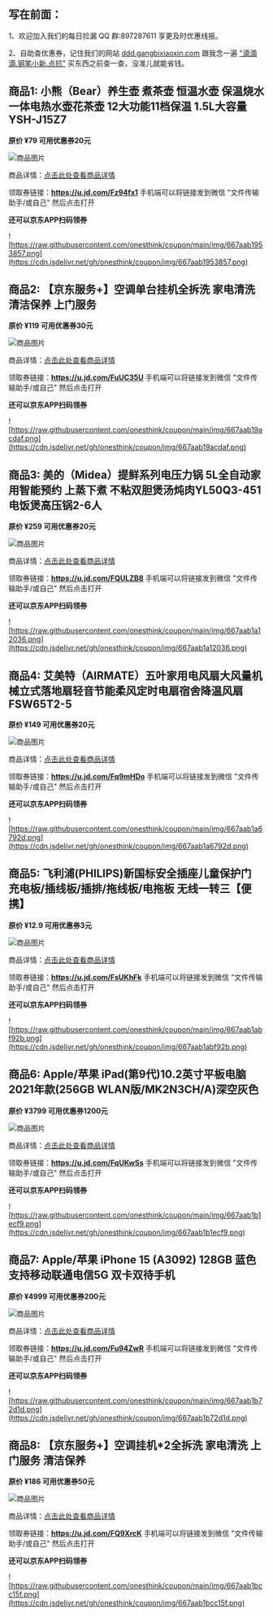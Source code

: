 ## 写在前面：

1、欢迎加入我们的每日捡漏 QQ 群:897287611 享更及时优惠线报。

2、自助查优惠券，记住我们的网站 [ddd.gangbixiaoxin.com](https://ddd.gangbixiaoxin.com) 跟我念一遍 ["滴滴滴.钢笔小新.点抗"](https://ddd.gangbixiaoxin.com) 买东西之前查一查，没准儿就能省钱。

## 商品1: 小熊（Bear）养生壶 煮茶壶 恒温水壶 保温烧水一体电热水壶花茶壶 12大功能11档保温 1.5L大容量 YSH-J15Z7

**原价 ¥79 可用优惠券20元**

![商品图片](http://img14.360buyimg.com/n1/jfs/t1/190818/3/47770/117800/6679903aFfa4c9732/2630e329af3c9f4b.jpg)

商品详情：[点击此处查看商品详情](https://union-click.jd.com/jdc?e=1003156031&amp;p=JF8BARoJK1olXwMKVldZDEoeA18IGloVXQYBVltYCUgnRzBQRQQlBENHFRxWFlVPRjtUBABAQlRcCEBdCUoXA28LGV4QXAUdDRsBVXsJWwRfWzASXmMYHCYtAUpgUApDHyNlUQoyVW5eCUsQCmkPHVIQbQdSVQ5cWEpHAl8IG2tDMwYDVV9cCUgSBGk4GmsVWwYKVl5ZC0oTBmcBK1sdWjbV-eaIgvrCi9bchdPC5KHX3eKJlsMnM18LK1sUXAQCUFlcCksnM284GGtLMwdRUQlaCkxEbTJBXwhSHU1KOl5ZDkwSAW4PE2sXXAcAVm5tOBZ8AS9YfQxlGG8DXAgATR5sVBcBSxNoJGgACFcgAS8eZzkAcl9rOgRfNj1tCHs)

领取券链接：**https://u.jd.com/Fz94fx1** 手机端可以将链接发到微信 "文件传输助手/或自己" 然后点击打开

**还可以京东APP扫码领券**

![https://raw.githubusercontent.com/onesthink/coupon/main/img/667aab1953857.png](https://cdn.jsdelivr.net/gh/onesthink/coupon/img/667aab1953857.png)

## 商品2: 【京东服务+】空调单台挂机全拆洗  家电清洗 清洁保养 上门服务

**原价 ¥119 可用优惠券30元**

![商品图片](http://img14.360buyimg.com/n1/jfs/t1/148330/5/43668/173118/6673f252F6b99546d/460cad9853d41cfd.jpg)

商品详情：[点击此处查看商品详情](https://union-click.jd.com/jdc?e=1003156031&amp;p=JF8BARAJK1olXwMLUFZbCUITAV8KHFgRXgQGZBoCUBVIMzZNXhpXVhgcDBsJVFRMVnBaRQcLXwEBUF1fDFRORjNVKwxAO1pJVAYBbQxxfhROZltoKnpUUS5RBHsWM2wJG1wcWwEEXVttCRsWU25YGgsUbQYCZAgzCEoWAm4BE1wQXTYDZF5bCEMVA2sLGlMWXAcyVFZaOJy6u7qCqo6d5NKc3Inkr56ev7uWk2slbQUyVF9cCksTBG4KG2slXTYBZAAzCRgRAW8NHFp7AE9GBxkYTAB5A2sPG1gVXAIEZFxcCUkVM184HDByOwZGXAQeXxVBZTVPQhJFAFtFAlsnZglRVxtVThp1WXhRHVkaTk0Xdl8IKw)

领取券链接：**https://u.jd.com/FuUC35U** 手机端可以将链接发到微信 "文件传输助手/或自己" 然后点击打开

**还可以京东APP扫码领券**

![https://raw.githubusercontent.com/onesthink/coupon/main/img/667aab19acdaf.png](https://cdn.jsdelivr.net/gh/onesthink/coupon/img/667aab19acdaf.png)

## 商品3: 美的（Midea）提鲜系列电压力锅 5L全自动家用智能预约 上蒸下煮 不粘双胆煲汤炖肉YL50Q3-451电饭煲高压锅2-6人

**原价 ¥259 可用优惠券20元**

![商品图片](http://img14.360buyimg.com/n1/jfs/t1/197091/26/41561/158050/66755eafF9308e06b/c9bb155171cbe400.jpg)

商品详情：[点击此处查看商品详情](https://union-click.jd.com/jdc?e=1003156031&amp;p=JF8BARwJK1olXwMKVlxZCkIQAF8IGloUXQ8HVV9dAEwnRzBQRQQlBENHFRxWFlVPRjtUBABAQlRcCEBdCUoWA2YNGloVVQEdDRsBVXtRQhRxaTMSVWMABB5ZCgt3WxBafCd1UQoyVW5eCUsQCmkPHVIQbQdSVQ5cWEpHAl8IG2tGM1paAQoNFAlOVi9DU2sUbQYEVFZfCE8UA2wKHlklXQ4FZInwsJ6dsrqAoo-L1dG784vUtJ-Ji184K1glXQcDVl5ZD0oVA184G2sWbVhsVQ1bCkpEVGpmRhJRDkFEBFczCE8QA2wIE1odbQQDVVxfOHsnfhZeYi58FH16Fjc0cBAeWzBBRFp9DmReOlwhSB8WZSR4e1kWAGBxFyIYcHsXMw)

领取券链接：**https://u.jd.com/FQULZB8** 手机端可以将链接发到微信 "文件传输助手/或自己" 然后点击打开

**还可以京东APP扫码领券**

![https://raw.githubusercontent.com/onesthink/coupon/main/img/667aab1a12036.png](https://cdn.jsdelivr.net/gh/onesthink/coupon/img/667aab1a12036.png)

## 商品4: 艾美特（AIRMATE）五叶家用电风扇大风量机械立式落地扇轻音节能柔风定时电扇宿舍降温风扇 FSW65T2-5

**原价 ¥149 可用优惠券20元**

![商品图片](http://img14.360buyimg.com/n1/jfs/t1/227595/40/21798/180908/667a8101F7b7e3dc8/24130fe5db9eb96f.jpg)

商品详情：[点击此处查看商品详情](https://union-click.jd.com/jdc?e=1003156031&amp;p=JF8BARQJK1olXwMKUFpbDkgTB18BGFMTWgMyEAEFVhQnWipNWhkeQxhaEQoBFxBCHD1WR0UcXg4EU1tCUQ5LXl9QSCBgP3V6ID00bk8XAS18awVzKg5yWFJtCXsUAm8PEl0SWw8HZF8NCRsWU25YGmsVXTZAOgUIZk9CBmZYTggTXQUFUV9tCXsXBW8AGVsRXgYGVl1dOEsfBF_ftuPA17fX3OeJlsPAusjdkufBw44yZG5eOEsWAm0IH1wUXwYyZF5tC3tJbW5bHF1HWFQBOgMUTBhQSzVMdVsRWwEFVFtcD3sVAm4KGWslbXx0ABcefB1xAigAWBBBKkNUAgAuAENQSgEKYSZULmdkLQsDQQJtagRgUFklXTY)

领取券链接：**https://u.jd.com/Fq9mHDo** 手机端可以将链接发到微信 "文件传输助手/或自己" 然后点击打开

**还可以京东APP扫码领券**

![https://raw.githubusercontent.com/onesthink/coupon/main/img/667aab1a6792d.png](https://cdn.jsdelivr.net/gh/onesthink/coupon/img/667aab1a6792d.png)

## 商品5: 飞利浦(PHILIPS)新国标安全插座儿童保护门 充电板/插线板/插排/拖线板/电拖板 无线一转三【便携】

**原价 ¥12.9 可用优惠券3元**

![商品图片](http://img14.360buyimg.com/n1/jfs/t1/157896/16/28511/88930/667444e3F269c09d1/9e3297ec55f430da.jpg)

商品详情：[点击此处查看商品详情](https://union-click.jd.com/jdc?e=1003156031&amp;p=JF8BARwJK1olXwMKUFtZDk0WCl8IGlsUXAAFV1pUCUMXBF9MRANLAjZbERscSkAJHTdNTwcKBlMdBgABFksWA24JHVwWWQ8DXF5aFxJSXzI4WSRIGABGER89Xz1MUzlXQShlOVsDElJROEonAG4IHFITWgALUW5cWEpHAj8JS1olXQYyFTBdCk8WBmwAGGsUbQYEVFZfCE8UAG4NH1slXQ4FZInwsJ6dsrqAoo-L1dG784vUtJ-Ji184K1glXQcDVl5ZD0oVA184G2sWbVhsVQ1UDx8UVGlmRhJRDkABDwgzCE8QA2wBGV4dbQQDVVxfOHsnXDJXYyloVUFeEQgJcC5AQxUAeQFJCXtLOlwWQQBNezR8RBhpW2FLNT8_XHsXMw)

领取券链接：**https://u.jd.com/FsUKhFk** 手机端可以将链接发到微信 "文件传输助手/或自己" 然后点击打开

**还可以京东APP扫码领券**

![https://raw.githubusercontent.com/onesthink/coupon/main/img/667aab1abf92b.png](https://cdn.jsdelivr.net/gh/onesthink/coupon/img/667aab1abf92b.png)

## 商品6: Apple/苹果 iPad(第9代)10.2英寸平板电脑 2021年款(256GB WLAN版/MK2N3CH/A)深空灰色

**原价 ¥3799 可用优惠券1200元**

![商品图片](http://img14.360buyimg.com/n1/jfs/t1/224423/15/17442/18587/667a68edF638a6b3b/98a7ee1ee03e56d1.jpg)

商品详情：[点击此处查看商品详情](https://union-click.jd.com/jdc?e=1003156031&amp;p=JF8BAREJK1olXDYCVV9cC0wQBGkAGF4lGVlaCgFtUQ5SQi0DBUVNGFJeSwUIFxlJX3EIGloUXgEFU1hVC04IWipURmsUOU5_ElgYCi5HQxN7TwAXHxxpNVctBEcnAl8LGlsSVAAFUldYOEpHAj8JS1pFXDYCVG4LZksWAm4JGloVXgAyVW5dDksfAW8MGFgVVAQAZF5VD3vArtfdkerA1b_WytaKsezCitPchdMlbTYBZF5cCUkXB2gJGVslbQYyV24DZkpECmhcGAwTM1tLEA0bChZQbW8MHFsWVAMHUW5fCUoVAV84Kz5vDQVbJywWSQNFYw1_TCkcLwUABFwqcCUVAw8PGRNsD05RAAIHdUJQeS84G2s)

领取券链接：**https://u.jd.com/FqUKwSs** 手机端可以将链接发到微信 "文件传输助手/或自己" 然后点击打开

**还可以京东APP扫码领券**

![https://raw.githubusercontent.com/onesthink/coupon/main/img/667aab1b1ecf9.png](https://cdn.jsdelivr.net/gh/onesthink/coupon/img/667aab1b1ecf9.png)

## 商品7: Apple/苹果 iPhone 15 (A3092) 128GB 蓝色 支持移动联通电信5G 双卡双待手机

**原价 ¥4999 可用优惠券200元**

![商品图片](http://img14.360buyimg.com/n1/jfs/t1/160045/24/42670/41379/66744d1aF1cc072b4/e165eed4f2c730c1.jpg)

商品详情：[点击此处查看商品详情](https://union-click.jd.com/jdc?e=1003156031&amp;p=JF8BAREJK1olXDYCVV9cD0weC2gNHF4lGVlaCgFtUQ5SQi0DBUVNGFJeSwUIFxlJX3EIGloUWgELXFlYD04IWipURmt-HHtrH1o1UygUGRdIEhNDA0Z-FlgtBEcnAl8LGlsSVAAFUldYOEpHAj8JS1pFXDYCVG4LZksWAm4JGloVXgAyVW5dDksfAW8MGFgXXw4GZF5VD3vArtfdkerA1b_WytaKsezCitPchdMlbTYBZF5cCUkXB2gJGVslbQYyV24DZkpEBW0IHlwdM1tLEA0bDQ4QbW8MHFsVXwECVm5fCUoVAV84KyBwBUZ1M10_aQ1ieTVcRQVHXgBLK148WiUVeBVqUjtsVV9wBhsoTRNuRDg4G2s)

领取券链接：**https://u.jd.com/Fu94ZwR** 手机端可以将链接发到微信 "文件传输助手/或自己" 然后点击打开

**还可以京东APP扫码领券**

![https://raw.githubusercontent.com/onesthink/coupon/main/img/667aab1b72d1d.png](https://cdn.jsdelivr.net/gh/onesthink/coupon/img/667aab1b72d1d.png)

## 商品8: 【京东服务+】空调挂机*2全拆洗 家电清洗 上门服务 清洁保养

**原价 ¥186 可用优惠券50元**

![商品图片](http://img14.360buyimg.com/n1/jfs/t1/198202/27/24277/499279/628f8c35E30ced3be/3944efe71168630d.jpg)

商品详情：[点击此处查看商品详情](https://union-click.jd.com/jdc?e=1003156031&amp;p=JF8BARoJK1olXwMKUFlfDEgRBl8IGloUXQ4KU1xUCEknRzBQRQQlBENHFRxWFlVPRjtUBABAQlRcCEBdCUoWA2cAHFkcXQQdDRsBVXtWZmoPWy4RC2Z0IhUdUg5rYDUOUwF1UQoyVW5eCUsQCmkPHVIQbQdSVQ5cWEpHAl8IG2tDMwYDVV9cAUMQBm84GmsVWwYKVl5ZC0gSCmoLK1sdWjbV-eaIgvrCi9bchdPC5KHX3eKJlsMnM18LK1sUXAQCUFlcCksnM284GGtLMwdRU1tUCEoVbTJBXwhTWU9SOl5ZD0gSBG0IE2sXXAcAVm5tOD5QXRZOWAJAVQICXBUkfh9TWi1PGilOIWgAJyFcbD9yBWYOEjxtJXtSNhdtCHs)

领取券链接：**https://u.jd.com/FQ9XrcK** 手机端可以将链接发到微信 "文件传输助手/或自己" 然后点击打开

**还可以京东APP扫码领券**

![https://raw.githubusercontent.com/onesthink/coupon/main/img/667aab1bcc15f.png](https://cdn.jsdelivr.net/gh/onesthink/coupon/img/667aab1bcc15f.png)

